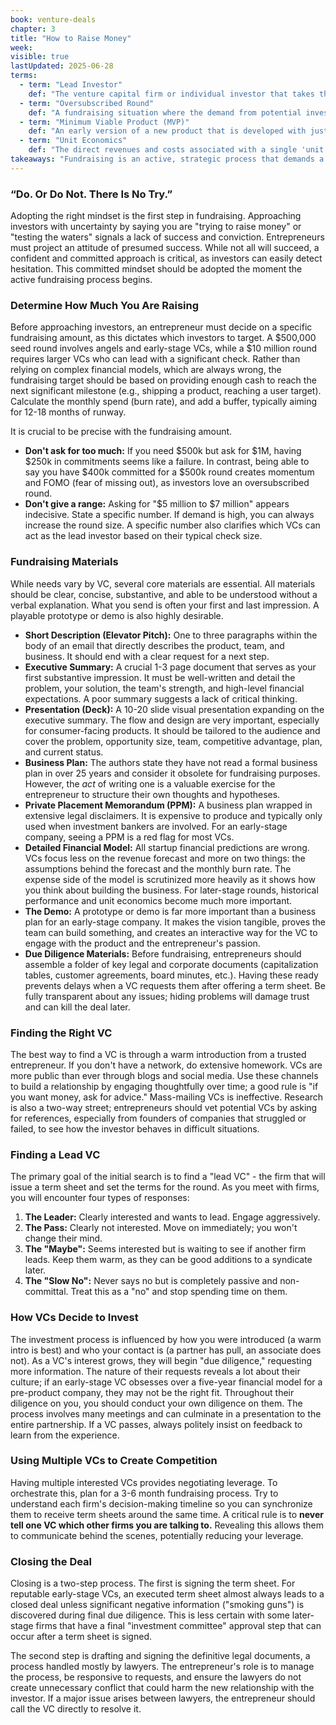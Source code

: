 ```yaml
---
book: venture-deals
chapter: 3
title: "How to Raise Money"
week: 
visible: true
lastUpdated: 2025-06-28
terms:
  - term: "Lead Investor"
    def: "The venture capital firm or individual investor that takes the primary role in a funding round. They typically invest the largest amount of money, negotiate the deal's terms by creating the term sheet, and often take a seat on the company's board of directors. Their commitment gives other investors confidence to participate."
  - term: "Oversubscribed Round"
    def: "A fundraising situation where the demand from potential investors is greater than the amount of money the company initially set out to raise. For example, a company seeking $2 million receives $4 million in offers. This high demand is a strong positive signal and gives the company significant negotiating leverage."
  - term: "Minimum Viable Product (MVP)"
    def: "An early version of a new product that is developed with just enough features to be usable by the first set of customers. The primary goal of an MVP is to gather feedback and validate the core business idea with the least amount of effort and expense."
  - term: "Unit Economics"
    def: "The direct revenues and costs associated with a single 'unit' of a business, such as one user or one item sold. It helps determine if a business model is profitable and scalable by answering the core question: 'Does the company make more money from a customer than it costs to acquire and serve them?'"
takeaways: "Fundraising is an active, strategic process that demands a confident mindset, meticulous preparation, and a targeted approach to finding the right investors. The core skills involved - understanding your audience, articulating value, creating compelling materials, and building relationships - are highly transferable to nearly any professional endeavor, from pitching a project internally to applying for a grant."
---
```


### “Do. Or Do Not. There Is No Try.”
Adopting the right mindset is the first step in fundraising. Approaching investors with uncertainty by saying you are "trying to raise money" or "testing the waters" signals a lack of success and conviction. Entrepreneurs must project an attitude of presumed success. While not all will succeed, a confident and committed approach is critical, as investors can easily detect hesitation. This committed mindset should be adopted the moment the active fundraising process begins.

### Determine How Much You Are Raising
Before approaching investors, an entrepreneur must decide on a specific fundraising amount, as this dictates which investors to target. A $500,000 seed round involves angels and early-stage VCs, while a $10 million round requires larger VCs who can lead with a significant check. Rather than relying on complex financial models, which are always wrong, the fundraising target should be based on providing enough cash to reach the next significant milestone (e.g., shipping a product, reaching a user target). Calculate the monthly spend (burn rate), and add a buffer, typically aiming for 12-18 months of runway.

It is crucial to be precise with the fundraising amount.
* **Don't ask for too much:** If you need $500k but ask for $1M, having $250k in commitments seems like a failure. In contrast, being able to say you have $400k committed for a $500k round creates momentum and FOMO (fear of missing out), as investors love an oversubscribed round.
* **Don't give a range:** Asking for "$5 million to $7 million" appears indecisive. State a specific number. If demand is high, you can always increase the round size. A specific number also clarifies which VCs can act as the lead investor based on their typical check size.

### Fundraising Materials
While needs vary by VC, several core materials are essential. All materials should be clear, concise, substantive, and able to be understood without a verbal explanation. What you send is often your first and last impression. A playable prototype or demo is also highly desirable.

* **Short Description (Elevator Pitch):** One to three paragraphs within the body of an email that directly describes the product, team, and business. It should end with a clear request for a next step.
* **Executive Summary:** A crucial 1-3 page document that serves as your first substantive impression. It must be well-written and detail the problem, your solution, the team's strength, and high-level financial expectations. A poor summary suggests a lack of critical thinking.
* **Presentation (Deck):** A 10-20 slide visual presentation expanding on the executive summary. The flow and design are very important, especially for consumer-facing products. It should be tailored to the audience and cover the problem, opportunity size, team, competitive advantage, plan, and current status.
* **Business Plan:** The authors state they have not read a formal business plan in over 25 years and consider it obsolete for fundraising purposes. However, the *act* of writing one is a valuable exercise for the entrepreneur to structure their own thoughts and hypotheses.
* **Private Placement Memorandum (PPM):** A business plan wrapped in extensive legal disclaimers. It is expensive to produce and typically only used when investment bankers are involved. For an early-stage company, seeing a PPM is a red flag for most VCs.
* **Detailed Financial Model:** All startup financial predictions are wrong. VCs focus less on the revenue forecast and more on two things: the assumptions behind the forecast and the monthly burn rate. The expense side of the model is scrutinized more heavily as it shows how you think about building the business. For later-stage rounds, historical performance and unit economics become much more important.
* **The Demo:** A prototype or demo is far more important than a business plan for an early-stage company. It makes the vision tangible, proves the team can build something, and creates an interactive way for the VC to engage with the product and the entrepreneur's passion.
* **Due Diligence Materials:** Before fundraising, entrepreneurs should assemble a folder of key legal and corporate documents (capitalization tables, customer agreements, board minutes, etc.). Having these ready prevents delays when a VC requests them after offering a term sheet. Be fully transparent about any issues; hiding problems will damage trust and can kill the deal later.

### Finding the Right VC
The best way to find a VC is through a warm introduction from a trusted entrepreneur. If you don't have a network, do extensive homework. VCs are more public than ever through blogs and social media. Use these channels to build a relationship by engaging thoughtfully over time; a good rule is "if you want money, ask for advice." Mass-mailing VCs is ineffective. Research is also a two-way street; entrepreneurs should vet potential VCs by asking for references, especially from founders of companies that struggled or failed, to see how the investor behaves in difficult situations.

### Finding a Lead VC
The primary goal of the initial search is to find a "lead VC" - the firm that will issue a term sheet and set the terms for the round. As you meet with firms, you will encounter four types of responses:
1.  **The Leader:** Clearly interested and wants to lead. Engage aggressively.
2.  **The Pass:** Clearly not interested. Move on immediately; you won't change their mind.
3.  **The "Maybe":** Seems interested but is waiting to see if another firm leads. Keep them warm, as they can be good additions to a syndicate later.
4.  **The "Slow No":** Never says no but is completely passive and non-committal. Treat this as a "no" and stop spending time on them.

### How VCs Decide to Invest
The investment process is influenced by how you were introduced (a warm intro is best) and who your contact is (a partner has pull, an associate does not). As a VC's interest grows, they will begin "due diligence," requesting more information. The nature of their requests reveals a lot about their culture; if an early-stage VC obsesses over a five-year financial model for a pre-product company, they may not be the right fit. Throughout their diligence on you, you should conduct your own diligence on them. The process involves many meetings and can culminate in a presentation to the entire partnership. If a VC passes, always politely insist on feedback to learn from the experience.

### Using Multiple VCs to Create Competition
Having multiple interested VCs provides negotiating leverage. To orchestrate this, plan for a 3-6 month fundraising process. Try to understand each firm's decision-making timeline so you can synchronize them to receive term sheets around the same time. A critical rule is to **never tell one VC which other firms you are talking to.** Revealing this allows them to communicate behind the scenes, potentially reducing your leverage.

### Closing the Deal
Closing is a two-step process. The first is signing the term sheet. For reputable early-stage VCs, an executed term sheet almost always leads to a closed deal unless significant negative information ("smoking guns") is discovered during final due diligence. This is less certain with some later-stage firms that have a final "investment committee" approval step that can occur after a term sheet is signed.

The second step is drafting and signing the definitive legal documents, a process handled mostly by lawyers. The entrepreneur's role is to manage the process, be responsive to requests, and ensure the lawyers do not create unnecessary conflict that could harm the new relationship with the investor. If a major issue arises between lawyers, the entrepreneur should call the VC directly to resolve it.